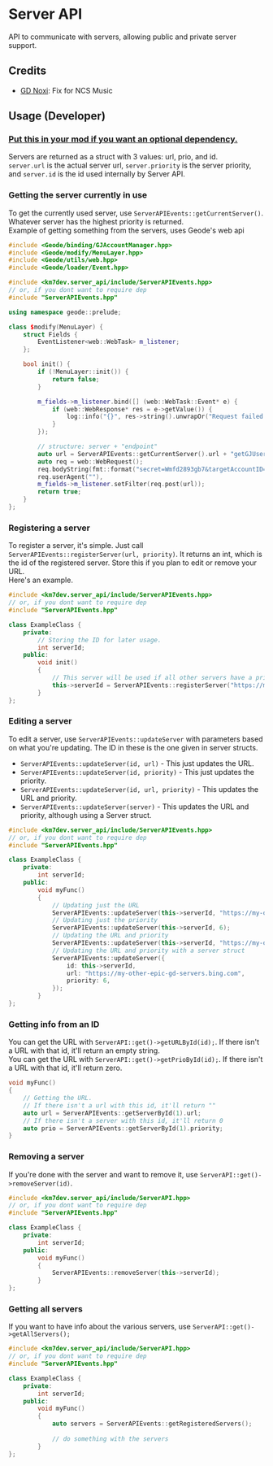 # Server API
API to communicate with servers, allowing public and private server support.

## Credits
- [GD Noxi](https://www.youtube.com/channel/UCdZjMv0DCgkFQz_lklsYYJw): Fix for NCS Music

## Usage (Developer)
### [Put this in your mod if you want an optional dependency.](https://github.com/Kingminer7/server-api/edit/main/include/ServerAPIEvents.hpp)
Servers are returned as a struct with 3 values: url, prio, and id.<br/>
`server.url` is the actual server url, `server.priority` is the server priority, and `server.id` is the id used internally by Server API.<br/>
### Getting the server currently in use
To get the currently used server, use `ServerAPIEvents::getCurrentServer()`. Whatever server has the highest priority is returned.<br/>
Example of getting something from the servers, uses Geode's web api
```c++
#include <Geode/binding/GJAccountManager.hpp>
#include <Geode/modify/MenuLayer.hpp>
#include <Geode/utils/web.hpp>
#include <Geode/loader/Event.hpp>

#include <km7dev.server_api/include/ServerAPIEvents.hpp>
// or, if you dont want to require dep
#include "ServerAPIEvents.hpp"

using namespace geode::prelude;

class $modify(MenuLayer) {
    struct Fields {
        EventListener<web::WebTask> m_listener;
    };

    bool init() {
        if (!MenuLayer::init()) {
            return false;
        }

        m_fields->m_listener.bind([] (web::WebTask::Event* e) {
            if (web::WebResponse* res = e->getValue()) {
                log::info("{}", res->string().unwrapOr("Request failed."));
            }
        });

        // structure: server + "endpoint"
        auto url = ServerAPIEvents::getCurrentServer().url + "getGJUserInfo20.php";
        auto req = web::WebRequest();
        req.bodyString(fmt::format("secret=Wmfd2893gb7&targetAccountID={}", GJAccountManager::get()->m_accountID));
        req.userAgent(""),
        m_fields->m_listener.setFilter(req.post(url));
        return true;
    }
};
```
### Registering a server
To register a server, it's simple. Just call `ServerAPIEvents::registerServer(url, priority)`. It returns an int, which is the id of the registered server. Store this if you plan to edit or remove your URL.</br>
Here's an example.
```c++
#include <km7dev.server_api/include/ServerAPIEvents.hpp>
// or, if you dont want to require dep
#include "ServerAPIEvents.hpp"

class ExampleClass {
    private:
        // Storing the ID for later usage.
        int serverId;
    public: 
        void init()
        {
            // This server will be used if all other servers have a priority less than 10.
            this->serverId = ServerAPIEvents::registerServer("https://my-epic-gd-servers.google.com", 10);
        }
};
```
### Editing a server
To edit a server, use `ServerAPIEvents::updateServer` with parameters based on what you're updating. The ID in these is the one given in server structs.
- `ServerAPIEvents::updateServer(id, url)` - This just updates the URL.
- `ServerAPIEvents::updateServer(id, priority)` - This just updates the priority. 
- `ServerAPIEvents::updateServer(id, url, priority)` - This updates the URL and priority.
- `ServerAPIEvents::updateServer(server)` - This updates the URL and priority, although using a Server struct.
```c++
#include <km7dev.server_api/include/ServerAPIEvents.hpp>
// or, if you dont want to require dep
#include "ServerAPIEvents.hpp"

class ExampleClass {
    private:
        int serverId;
    public: 
        void myFunc()
        {
            // Updating just the URL
            ServerAPIEvents::updateServer(this->serverId, "https://my-other-epic-servers.bing.com");
            // Updating just the priority
            ServerAPIEvents::updateServer(this->serverId, 6);
            // Updating the URL and priority
            ServerAPIEvents::updateServer(this->serverId, "https://my-other-epic-gd-servers.bing.com", 10);
            // Updating the URL and priority with a server struct
            ServerAPIEvents::updateServer({
                id: this->serverId,
                url: "https://my-other-epic-gd-servers.bing.com",
                priority: 6,
            });
        }
};
```
### Getting info from an ID
You can get the URL with `ServerAPI::get()->getURLById(id);`. If there isn't a URL with that id, it'll return an empty string.<br>
You can get the URL with `ServerAPI::get()->getPrioById(id);`. If there isn't a URL with that id, it'll return zero.
```c++
void myFunc()
{
    // Getting the URL.
    // If there isn't a url with this id, it'll return ""
    auto url = ServerAPIEvents::getServerById(1).url;
    // If there isn't a server with this id, it'll return 0
    auto prio = ServerAPIEvents::getServerById(1).priority;
}
```
### Removing a server
If you're done with the server and want to remove it, use `ServerAPI::get()->removeServer(id)`.
```c++
#include <km7dev.server_api/include/ServerAPI.hpp>
// or, if you dont want to require dep
#include "ServerAPIEvents.hpp"

class ExampleClass {
    private:
        int serverId;
    public: 
        void myFunc()
        {
            ServerAPIEvents::removeServer(this->serverId);
        }
};
```
### Getting all servers
If you want to have info about the various servers, use `ServerAPI::get()->getAllServers();`
```c++
#include <km7dev.server_api/include/ServerAPI.hpp>
// or, if you dont want to require dep
#include "ServerAPIEvents.hpp"

class ExampleClass {
    private:
        int serverId;
    public: 
        void myFunc()
        {
            auto servers = ServerAPIEvents::getRegisteredServers();
            
            // do something with the servers
        }
};
```
